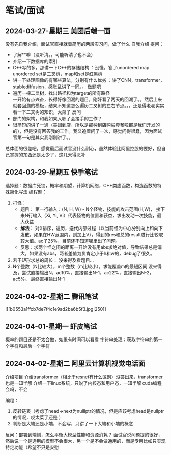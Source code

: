 
# 笔试/面试
## 2024-03-27-星期三 美团后端一面
没有先自我介绍，面试官直接就着简历的两段实习问，做了什么
自我介绍
提问：
- 了解**嘛（没听清。。可能听清了也不会）
- 介绍一下数据库的索引
- C++写的多，那讲一下C++的存储结构  ：没懂，答了unordered map unordered set是二叉树，map和set是红黑树
- 讲一下处理图像的有哪些算法，分别有什么优劣  ：讲了CNN，transformer，stablediffusion，感觉乱讲了一同。。
做题吧
- 遍历一棵二叉树，找出路径和为target的所有路径  
  一开始有点兴奋，长得好像回溯的题目，刚好看了两天的回溯了。。然后上来就套回溯的模板，结果不知道怎么遍历二叉树的左右节点。。。还是得老老实实看一下二叉树的知识，太菜了
反问  
- 部门的架构，和我如果入职了会接手的工作？  
- 很简短的讲了一通（美团到店，所以是那种到店购买套餐啦都是我们开发的的），但是没有回答我的工作。我又追着问了一次，感觉问得很蠢，因为面试官第一句是其实我刚刚讲了。。

总体面的很差吧，感觉最后面试官没什么耐心，虽然体验比阿里控股的要好，但自己掌握的东西还是太少了，这几天得恶补
## 2024-03-29-星期五 快手笔试
选择题：数据库死锁，概率和期望，计算机网络，C++类虚函数，构造函数的特殊简化写法
编程题：
1. 打怪：
   - 题目： 第一行输入：(N, H, W) - N个怪物，技能的攻击范围(H,W)， 接下来N行输入（Xi, Yi, Vi）代表怪物的位置和获益，求出发动一次技能，最大获益
   - **解法**： 对X排序，遍历，迭代内部过程（以当前怪为中心分别向上和向下发散，如果在HW范围内，则加上V），得到的res和总的result进行比较取较大值。ac了25%，目前还不知道哪里出了问题。
   - 反思：求两个怪之间的距离一开始没有用abs求绝对值，导致结果总是偏大，如果没有abs，两者差值为负肯定小于h和w的，debug了很久。
2. 若干矩形求总的周长：
   没来得及看题目...
3. N个整数（N比较大），m个整数（m比较小），求能覆盖m的最短区间
   没来得及，尝试直接输出N，ac10%，直接输出N-1，ac22%，直接输出N-2，ac5%。
   最终直接输出N-1

## 2024-04-02-星期二 腾讯笔试
![[b0553a1ffcb7de7f4c1e9ad2ba6b5f3.jpg|250]]

## 2024-04-01-星期一 虾皮笔试
概率的题目还是不太会做，如果有时间可以看看
字符串处理：获取字符串的第一个字符和最后一个字符

## 2024-04-02-星期二 阿里云计算机视觉电话面
介绍项目
介绍transformer（相比于resnet有什么区别）没答出来，transformer也是一知半解
介绍一下linux系统，只说了内核态和用户态，一知半解
cuda编程会吗，不会

编程：
1. 反转链表（考虑了head->next为nulllptr的情况，但是应该考虑head是nullptr的情况，哎太菜了还是 ）
2. 判断是大端还是小端，不会写，只讲了一下大端和小端的概念


反问：部署到端侧，怎么平衡大模型性能和资源消耗？
面试官说问题提的很好，然后说一个是选用的模型不会很大，另一个是不会做通用的，而是专用比如只实现特定功能（希望不只是安慰
